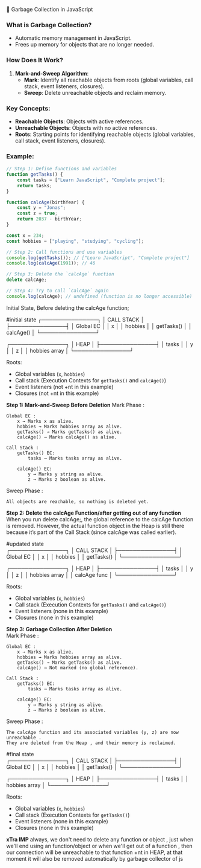 🎯 Garbage Collection in JavaScript

### What is Garbage Collection?
- Automatic memory management in JavaScript.
- Frees up memory for objects that are no longer needed.

### How Does It Work?
1. **Mark-and-Sweep Algorithm**:
   - **Mark**: Identify all reachable objects from roots (global variables, call stack, event listeners, closures).
   - **Sweep**: Delete unreachable objects and reclaim memory.

### Key Concepts:
- **Reachable Objects**: Objects with active references.
- **Unreachable Objects**: Objects with no active references.
- **Roots**: Starting points for identifying reachable objects (global variables, call stack, event listeners, closures).

### Example:
```javascript
// Step 1: Define functions and variables
function getTasks() {
    const tasks = ["Learn JavaScript", "Complete project"];
    return tasks;
}

function calcAge(birthYear) {
    const y = "Jonas";
    const z = true;
    return 2037 - birthYear;
}

const x = 234;
const hobbies = ["playing", "studying", "cycling"];

// Step 2: Call functions and use variables
console.log(getTasks()); // ["Learn JavaScript", "Complete project"]
console.log(calcAge(1991)); // 46

// Step 3: Delete the `calcAge` function
delete calcAge;

// Step 4: Try to call `calcAge` again
console.log(calcAge); // undefined (function is no longer accessible)
```

Initial State, Before deleting the calcAge function;

#initial state
┌───────────────┐
│ CALL STACK    │
├───────────────┤
│ Global EC     │
│   x           │
│   hobbies     │
│   getTasks()  │
│   calcAge()   │
└───────────────┘

┌───────────────┐
│ HEAP          │
├───────────────┤
│ tasks         │
│ y             │
│ z             │
│ hobbies array │
└───────────────┘

Roots:
- Global variables (`x`, `hobbies`)
- Call stack (Execution Contexts for `getTasks()` and `calcAge()`)
- Event listeners (not +nt in this example)
- Closures (not +nt in this example)

**Step 1: Mark-and-Sweep Before Deletion**
Mark Phase : 

    Global EC :
        x → Marks x as alive.
        hobbies → Marks hobbies array as alive.
        getTasks() → Marks getTasks() as alive.
        calcAge() → Marks calcAge() as alive.
         
    Call Stack :
        getTasks() EC:
            tasks → Marks tasks array as alive.
             
        calcAge() EC:
            y → Marks y string as alive.
            z → Marks z boolean as alive.
             
         
     

Sweep Phase : 

    All objects are reachable, so nothing is deleted yet.

**Step 2: Delete the calcAge Function/after getting out of any function**
When you run delete calcAge;, the global reference  to the calcAge function is removed. However, the actual function object in the Heap  is still there because it’s part of the Call Stack  (since calcAge was called earlier).

#updated state  
┌───────────────┐
│ CALL STACK    │
├───────────────┤
│ Global EC     │
│   x           │
│   hobbies     │
│   getTasks()  │
└───────────────┘

┌───────────────┐
│ HEAP          │
├───────────────┤
│ tasks         │
│ y             │
│ z             │
│ hobbies array │
│ calcAge func  │
└───────────────┘

Roots:
- Global variables (`x`, `hobbies`)
- Call stack (Execution Contexts for `getTasks()` and `calcAge()`)
- Event listeners (none in this example)
- Closures (none in this example)

**Step 3: Garbage Collection After Deletion**  
Mark Phase : 

    Global EC :
        x → Marks x as alive.
        hobbies → Marks hobbies array as alive.
        getTasks() → Marks getTasks() as alive.
        calcAge() → Not marked (no global reference).
         
    Call Stack :
        getTasks() EC:
            tasks → Marks tasks array as alive.
             
        calcAge() EC:
            y → Marks y string as alive.
            z → Marks z boolean as alive.
             
         
     

Sweep Phase : 

    The calcAge function and its associated variables (y, z) are now unreachable .
    They are deleted from the Heap , and their memory is reclaimed.

#final state  
┌───────────────┐
│ CALL STACK    │
├───────────────┤
│ Global EC     │
│   x           │
│   hobbies     │
│   getTasks()  │
└───────────────┘

┌───────────────┐
│ HEAP          │
├───────────────┤
│ tasks         │
│ hobbies array │
└───────────────┘

Roots:
- Global variables (`x`, `hobbies`)
- Call stack (Execution Contexts for `getTasks()`)
- Event listeners (none in this example)
- Closures (none in this example)

**xTra IMP**
always, we don't need to delete any function or object , just when we'll end using an function/object 
or when we'll get out of a function , then our connection will be unreachable to that function +nt in HEAP,  at that moment it will also be removed automatically by garbage collector of js